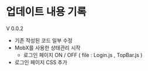 <h1> 업데이트 내용 기록 </h1>

V 0.0.2
 - 기존 작성된 코드 일부 수정
 - MobX를 사용한 상태관리 시작
   + 로그인 페이지 ON / OFF ( file : Login.js , TopBar.js )
 - 로그인 페이지 CSS 추가
